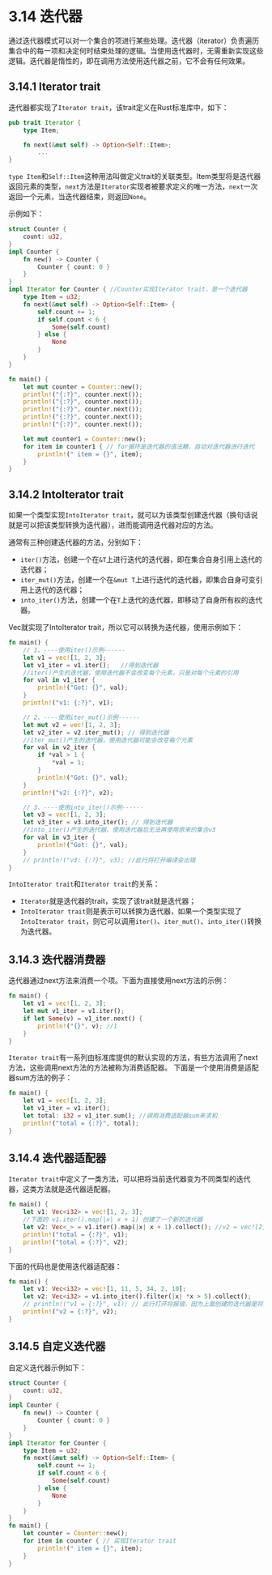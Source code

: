 # 3.14 迭代器

通过迭代器模式可以对一个集合的项进行某些处理。迭代器（iterator）负责遍历集合中的每一项和决定何时结束处理的逻辑。当使用迭代器时，无需重新实现这些逻辑。迭代器是惰性的，即在调用方法使用迭代器之前，它不会有任何效果。

## 3.14.1 Iterator trait

迭代器都实现了`Iterator trait`，该trait定义在Rust标准库中，如下：

```rust
pub trait Iterator {
    type Item;

    fn next(&mut self) -> Option<Self::Item>;
        ...
}
```

`type Item`和`Self::Item`这种用法叫做定义trait的关联类型。Item类型将是迭代器返回元素的类型，`next`方法是`Iterator`实现者被要求定义的唯一方法，`next`一次返回一个元素，当迭代器结束，则返回`None`。

示例如下：

```rust
struct Counter {
    count: u32,
}
impl Counter {
    fn new() -> Counter {
        Counter { count: 0 }
    }
}
impl Iterator for Counter { //Counter实现Iterator trait，是一个迭代器
    type Item = u32;
    fn next(&mut self) -> Option<Self::Item> {
        self.count += 1;
        if self.count < 6 {
            Some(self.count)
        } else {
            None
        }
    }
}

fn main() {
    let mut counter = Counter::new();
    println!("{:?}", counter.next());
    println!("{:?}", counter.next());
    println!("{:?}", counter.next());
    println!("{:?}", counter.next());
    println!("{:?}", counter.next());

    let mut counter1 = Counter::new();
    for item in counter1 { // for循环是迭代器的语法糖，自动对迭代器进行迭代
        println!(" item = {}", item);
    }
}
```

## 3.14.2 IntoIterator trait

如果一个类型实现`IntoIterator trait`，就可以为该类型创建迭代器（换句话说就是可以把该类型转换为迭代器），进而能调用迭代器对应的方法。

通常有三种创建迭代器的方法，分别如下：
- `iter()`方法，创建一个在`&T`上进行迭代的迭代器，即在集合自身引用上迭代的迭代器；
- `iter_mut()`方法，创建一个在`&mut T`上进行迭代的迭代器，即集合自身可变引用上迭代的迭代器；
- `into_iter()`方法，创建一个在`T`上迭代的迭代器，即移动了自身所有权的迭代器。

Vec就实现了IntoIterator trait，所以它可以转换为迭代器，使用示例如下：
```rust
fn main() {
    // 1、----使用iter()示例------
    let v1 = vec![1, 2, 3];
    let v1_iter = v1.iter();   //得到迭代器
    //iter()产生的迭代器，使用迭代器不会改变每个元素，只是对每个元素的引用
    for val in v1_iter {
        println!("Got: {}", val);
    }
    println!("v1: {:?}", v1);

    // 2、----使用iter_mut()示例------
    let mut v2 = vec![1, 2, 3];
    let v2_iter = v2.iter_mut(); // 得到迭代器
    //iter_mut()产生的迭代器，使用迭代器可能会改变每个元素
    for val in v2_iter {
        if *val > 1 {
            *val = 1;
        }
        println!("Got: {}", val);
    }
    println!("v2: {:?}", v2);

    // 3、----使用into_iter()示例------
    let v3 = vec![1, 2, 3];
    let v3_iter = v3.into_iter(); // 得到迭代器
    //into_iter()产生的迭代器，使用迭代器后无法再使用原来的集合v3
    for val in v3_iter {
        println!("Got: {}", val);
    }
    // println!("v3: {:?}", v3); //此行将打开编译会出错
}
```

`IntoIterator trait`和`Iterator trait`的关系：
- `Iterator`就是迭代器的trait，实现了该trait就是迭代器；
- `IntoIterator trait`则是表示可以转换为迭代器，如果一个类型实现了`IntoIterator trait`，则它可以调用`iter()`、`iter_mut()`、`into_iter()`转换为迭代器。

## 3.14.3 迭代器消费器

迭代器通过next方法来消费一个项。下面为直接使用next方法的示例：
```rust
fn main() {
    let v1 = vec![1, 2, 3];
    let mut v1_iter = v1.iter();
    if let Some(v) = v1_iter.next() {
        println!("{}", v); //1
    }
}
```

`Iterator trait`有一系列由标准库提供的默认实现的方法，有些方法调用了next方法，这些调用next方法的方法被称为消费适配器。
下面是一个使用消费是适配器sum方法的例子：
```rust
fn main() {
    let v1 = vec![1, 2, 3];
    let v1_iter = v1.iter();
    let total: i32 = v1_iter.sum(); //调用消费适配器sum来求和
    println!("total = {:?}", total);
}
```

## 3.14.4 迭代器适配器

`Iterator trait`中定义了一类方法，可以把将当前迭代器变为不同类型的迭代器，这类方法就是迭代器适配器。
```rust
fn main() {
    let v1: Vec<i32> = vec![1, 2, 3];
    //下面的 v1.iter().map(|x| x + 1) 创建了一个新的迭代器
    let v2: Vec<_> = v1.iter().map(|x| x + 1).collect(); //v2 = vec![2, 3, 4]
    println!("total = {:?}", v1);
    println!("total = {:?}", v2);
}
```
下面的代码也是使用迭代器适配器：
```rust
fn main() {
    let v1: Vec<i32> = vec![1, 11, 5, 34, 2, 10];
    let v2: Vec<i32> = v1.into_iter().filter(|x| *x > 5).collect();
    // println!("v1 = {:?}", v1); // 此行打开将报错，因为上面创建的迭代器是将原来的所有权移到新的迭代器中了
    println!("v2 = {:?}", v2);
}
```

## 3.14.5 自定义迭代器

自定义迭代器示例如下：
```rust
struct Counter {
    count: u32,
}
impl Counter {
    fn new() -> Counter {
        Counter { count: 0 }
    }
}
impl Iterator for Counter {
    type Item = u32;
    fn next(&mut self) -> Option<Self::Item> {
        self.count += 1;
        if self.count < 6 {
            Some(self.count)
        } else {
            None
        }
    }
}
fn main() {
    let counter = Counter::new();
    for item in counter { // 实现Iterator trait
        println!(" item = {}", item);
    }
}
```
